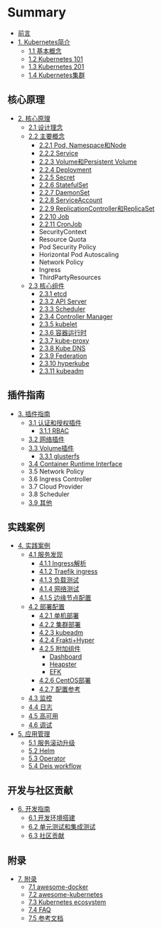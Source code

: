 # Summary

- [前言](README.md)
- [1. Kubernetes简介](introduction/index.md)
  - [1.1 基本概念](introduction/concepts.md)
  - [1.2 Kubernetes 101](introduction/101.md)
  - [1.3 Kubernetes 201](introduction/201.md)
  - [1.4 Kubernetes集群](introduction/cluster.md)

## 核心原理

- [2. 核心原理](architecture/index.md)
  - [2.1 设计理念](architecture/concepts.md)
  - [2.2 主要概念](architecture/objects.md)
    - [2.2.1 Pod, Namespace和Node](introduction/concepts.md)
    - [2.2.2 Service](architecture/service.md)
    - [2.2.3 Volume和Persistent Volume](architecture/volume.md)
    - [2.2.4 Deployment](architecture/deployment.md)
    - [2.2.5 Secret](architecture/secret.md)
    - [2.2.6 StatefulSet](architecture/statefulset.md)
    - [2.2.7 DaemonSet](architecture/daemonset.md)
    - [2.2.8 ServiceAccount](architecture/serviceaccount.md)
    - [2.2.9 ReplicationController和ReplicaSet](architecture/replicaset.md)
    - [2.2.10 Job](architecture/job.md)
    - [2.2.11 CronJob](architecture/cronjob.md)
    - SecurityContext
    - Resource Quota
    - Pod Security Policy
    - Horizontal Pod Autoscaling
    - Network Policy
    - Ingress
    - ThirdPartyResources
  - [2.3 核心组件](components/index.md)
    - [2.3.1 etcd](components/etcd.md)
    - [2.3.2 API Server](components/apiserver.md)
    - [2.3.3 Scheduler](components/scheduler.md)
    - [2.3.4 Controller Manager](components/controller-manager.md)
    - [2.3.5 kubelet](components/kubelet.md)
    - [2.3.6 容器运行时](components/container-runtime.md)
    - [2.3.7 kube-proxy](components/kube-proxy.md)
    - [2.3.8 Kube DNS](components/kube-dns.md)
    - [2.3.9 Federation](components/federation.md)
    - [2.3.10 hyperkube](components/hyperkube.md)
    - [2.3.11 kubeadm](architecture/kubeadm.md)

## 插件指南

- [3. 插件指南](plugins/index.md)
  - [3.1 认证和授权插件](plugins/auth.md)
    - [3.1.1 RBAC](plugins/rbac.md)
  - [3.2 网络插件](plugins/network.md)
  - [3.3 Volume插件](plugins/volume.md)
    - [3.3.1 glusterfs](plugins/glusterfs.md)
  - [3.4 Container Runtime Interface](plugins/CRI.md)
  - 3.5 Network Policy
  - 3.6 Ingress Controller
  - 3.7 Cloud Provider
  - 3.8 Scheduler
  - [3.9 其他](plugins/other.md)

## 实践案例

- [4. 实践案例](practice/index.md)
  - [4.1 服务发现](practice/service-discovery-lb/service-discovery-and-load-balancing.md)
    - [4.1.1 Ingress解析](practice/service-discovery-lb/ingress-concept.md)
    - [4.1.2 Traefik ingress](practice/service-discovery-lb/traefik-ingress-installation.md)
    - [4.1.3 负载测试](practice/service-discovery-lb/distributed-load-test.md)
    - [4.1.4 网络测试](practice/service-discovery-lb/network-and-cluster-perfermance-test.md)
    - [4.1.5 边缘节点配置](practice/service-discovery-lb/edge-node-configuration.md)
  - [4.2 部署配置](deploy/index.md)
    - [4.2.1 单机部署](deploy/single.md)
    - [4.2.2 集群部署](deploy/cluster.md)
    - [4.2.3 kubeadm](deploy/kubeadm.md)
    - [4.2.4 Frakti+Hyper](deploy/frakti/index.md)
    - [4.2.5 附加组件](addons/index.md)
      - [Dashboard](addons/dashboard.md)
      - [Heapster](addons/heapster.md)
      - [EFK](addons/efk.md)
    - [4.2.6 CentOS部署](https://github.com/feiskyer/kubernetes-handbook/blob/master/deploy/centos/install-kbernetes1.6-on-centos.md)
    - [4.2.7 配置参考](deploy/kubernetes-configuration-best-practice.md)
  - [4.3 监控](monitor/index.md)
  - [4.4 日志](deploy/logging.md)
  - [4.5 高可用](practice/ha.md)
  - [4.6 调试](practice/debugging.md)
- [5. 应用管理](apps/index.md)
  - [5.1 服务滚动升级](apps/service-rolling-update.md)
  - [5.2 Helm](apps/helm-app.md)
  - [5.3 Operator](apps/operator.md)
  - [5.4 Deis workflow](apps/deis.md)

## 开发与社区贡献

- [6. 开发指南](devel/index.md)
  - [6.1 开发环境搭建](devel/index.md)
  - [6.2 单元测试和集成测试](devel/testing.md)
  - [6.3 社区贡献](devel/contribute.md)

## 附录

- [7. 附录](appendix/index.md)
  - [7.1 awesome-docker](appendix/awesome-docker.md)
  - [7.2 awesome-kubernetes](appendix/awesome-kubernetes.md)
  - [7.3 Kubernetes ecosystem](ecosystem.md)
  - [7.4 FAQ](FAQ.md)
  - [7.5 参考文档](reference.md)
